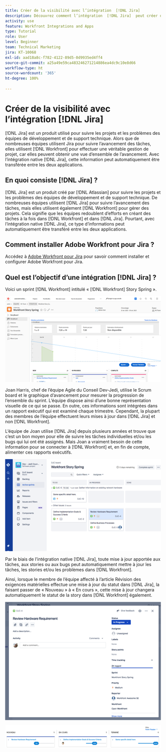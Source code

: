 ```yaml
---
title: Créer de la visibilité avec l’intégration  [!DNL Jira]
description: Découvrez comment l’intégration  [!DNL Jira]  peut créer de la visibilité sur ce que fait votre équipe.
activity: use
feature: Workfront Integrations and Apps
type: Tutorial
role: User
level: Beginner
team: Technical Marketing
jira: KT-10068
exl-id: aad18a8c-f782-4122-89d5-0d9935ed4ff4
source-git-commit: a25a49e59ca483246271214886ea4dc9c10e8d66
workflow-type: ht
source-wordcount: '365'
ht-degree: 100%

---
```


# Créer de la visibilité avec l’intégration [!DNL Jira]

[!DNL Jira] est un produit utilisé pour suivre les projets et les problèmes des équipes de développement et de support technique. Alors que de nombreuses équipes utilisent Jira pour suivre l’avancement des tâches, elles utilisent [!DNL Workfront] pour effectuer une véritable gestion de projet, car elles peuvent obtenir une vue d’ensemble de l’avancement. Avec l’intégration native [!DNL Jira], cette information peut automatiquement être transférée entre les deux applications.

## En quoi consiste [!DNL Jira] ?

[!DNL Jira] est un produit créé par [!DNL Atlassian] pour suivre les projets et les problèmes des équipes de développement et de support technique. De nombreuses équipes utilisent [!DNL Jira] pour suivre l’avancement des tâches, mais elles utilisent également [!DNL Workfront] pour gérer des projets. Cela signifie que les équipes redoublent d’efforts en créant des tâches à la fois dans [!DNL Workfront] et dans [!DNL Jira]. Pourtant, avec l’intégration native [!DNL Jira], ce type d’informations peut automatiquement être transféré entre les deux applications.

## Comment installer Adobe Workfront pour Jira ?

Accédez à [Adobe Workfront pour Jira](https://experienceleague.adobe.com/docs/workfront/using/adobe-workfront-integrations/workfront-for-jira/workfront-for-jira.html?lang=fr) pour savoir comment installer et configurer Adobe Workfront pour Jira.

## Quel est l’objectif d’une intégration [!DNL Jira] ?

Voici un sprint [!DNL Workfront] intitulé « [!DNL Workfront] Story Spring ».

![Graphique d’avancement du storyboard](assets/Jira01.png)

Joan Harris, chef de l’équipe Agile du Conseil Dev-Jedi, utilise le Scrum board et le graphique d’avancement pour mesurer la progression de l’ensemble du sprint. L’équipe dispose ainsi d’une bonne représentation visuelle de ce qui se passe. En outre, ces informations sont intégrées dans un rapport exécutif qui est examiné chaque trimestre. Cependant, la plupart des membres de l’équipe effectuent leurs mises à jour dans [!DNL Jira] et non [!DNL Workfront].

L’équipe de Joan utilise [!DNL Jira] depuis plusieurs années et trouve que c’est un bon moyen pour elle de suivre les tâches individuelles et/ou les bugs qui lui ont été assignés. Mais Joan a vraiment besoin de cette information pour se connecter à [!DNL Workfront] et, en fin de compte, alimenter ces rapports exécutifs.

![Storyboard Jira](assets/Jira02.png)

Par le biais de l’intégration native [!DNL Jira], toute mise à jour apportée aux tâches, aux stories ou aux bugs peut automatiquement mettre à jour les tâches, les stories et/ou les problèmes dans [!DNL Workfront].

Ainsi, lorsque le membre de l’équipe affecté à l’article Révision des exigences matérielles effectue une mise à jour du statut dans [!DNL Jira], la faisant passer de « Nouveau » à « En cours », cette mise à jour changera automatiquement le statut de la story dans [!DNL Workfront] également.

![Page de statut Jira](assets/Jira03.png)

![Colonnes de statut](assets/Jira04.png)
